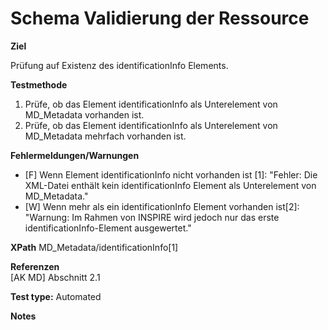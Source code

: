 
# Schema Validierung der Ressource 

**Ziel**	

Prüfung auf Existenz des identificationInfo Elements. 

**Testmethode**	

1. Prüfe, ob das Element identificationInfo als Unterelement von MD_Metadata vorhanden ist.
2. Prüfe, ob das Element identificationInfo als Unterelement von MD_Metadata mehrfach vorhanden ist.
  

**Fehlermeldungen/Warnungen**
* [F] Wenn Element identificationInfo nicht vorhanden ist [1]: "Fehler: Die XML-Datei enthält kein identificationInfo Element als Unterelement von MD_Metadata."
* [W] Wenn mehr als ein identificationInfo Element vorhanden ist[2]: "Warnung: Im Rahmen von INSPIRE wird jedoch nur das erste identificationInfo-Element ausgewertet."


**XPath**
MD_Metadata/identificationInfo[1]


**Referenzen**	 
[AK MD] Abschnitt 2.1


**Test type:** Automated

**Notes**

